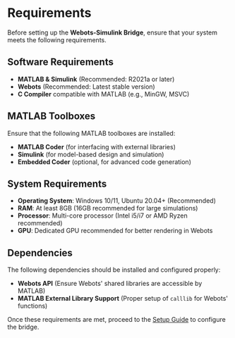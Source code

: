 # Requirements

Before setting up the **Webots-Simulink Bridge**, ensure that your system meets the following requirements.

## Software Requirements
- **MATLAB & Simulink** (Recommended: R2021a or later)
- **Webots** (Recommended: Latest stable version)
- **C Compiler** compatible with MATLAB (e.g., MinGW, MSVC)

## MATLAB Toolboxes
Ensure that the following MATLAB toolboxes are installed:
- **MATLAB Coder** (for interfacing with external libraries)
- **Simulink** (for model-based design and simulation)
- **Embedded Coder** (optional, for advanced code generation)

## System Requirements
- **Operating System**: Windows 10/11, Ubuntu 20.04+ (Recommended)
- **RAM**: At least 8GB (16GB recommended for large simulations)
- **Processor**: Multi-core processor (Intel i5/i7 or AMD Ryzen recommended)
- **GPU**: Dedicated GPU recommended for better rendering in Webots

## Dependencies
The following dependencies should be installed and configured properly:
- **Webots API** (Ensure Webots' shared libraries are accessible by MATLAB)
- **MATLAB External Library Support** (Proper setup of `calllib` for Webots' functions)

Once these requirements are met, proceed to the [Setup Guide](setup.md) to configure the bridge.